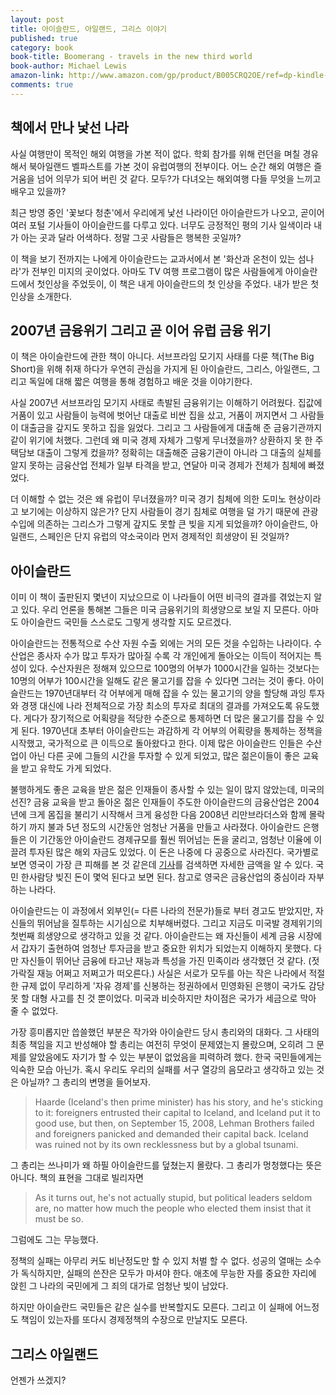 ```yaml
---
layout: post
title: 아이슬란드, 아일랜드, 그리스 이야기
published: true
category: book
book-title: Boomerang - travels in the new third world
book-author: Michael Lewis
amazon-link: http://www.amazon.com/gp/product/B005CRQ2OE/ref=dp-kindle-redirect?ie=UTF8&btkr=1
comments: true
---
```



## 책에서 만나 낯선 나라
  사실 여행만이 목적인 해외 여행을 가본 적이 없다. 학회 참가를 위해 런던을 며칠 경유해서 북아일랜드 벨파스트를 가본 것이 유럽여행의 전부이다.
  어느 순간 해외 여행은 즐거움을 넘어 의무가 되어 버린 것 같다. 모두?가 다녀오는 해외여행 다들 무엇을 느끼고 배우고 있을까?

  최근 방영 중인 '꽃보다 청춘'에서 우리에게 낯선 나라이던 아이슬란드가 나오고, 곧이어 여러 포털 기사들이 아이슬란드를 다루고 있다.
  너무도 긍정적인 평의 기사 일색이라 내가 아는 곳과 달라 어색하다. 정말 그곳 사람들은 행복한 곳일까?

  이 책을 보기 전까지는 나에게 아이슬란드는 교과서에서 본 '화산과 온천이 있는 섬나라'가 전부인 미지의 곳이었다. 
  아마도 TV 여행 프로그램이 많은 사람들에게 아이슬란드에서 첫인상을 주었듯이, 이 책은 내게 아이슬란드의 첫 인상을 주었다. 
  내가 받은 첫 인상을 소개한다. 
  
## 2007년 금융위기 그리고 곧 이어 유럽 금융 위기
  이 책은 아이슬란드에 관한 책이 아니다. 
  서브프라임 모기지 사태를 다룬 책(The Big Short)을 위해 취재 하다가 우연히 관심을 가지게 된 아이슬란드, 그리스, 아일랜드, 그리고 독일에 대해 짧은 여행을 통해 경험하고 배운 것을 이야기한다.
  
  사실 2007년 서브프라임 모기지 사태로 촉발된 금융위기는 이해하기 어려웠다. 
  집값에 거품이 있고 사람들이 능력에 벗어난 대출로 비싼 집을 샀고, 거품이 꺼지면서 그 사람들이 대출금을 갚지도 못하고 집을 잃었다.
  그리고 그 사람들에게 대출해 준 금융기관까지 같이 위기에 처했다. 그런데 왜 미국 경제 자체가 그렇게 무너졌을까? 상환하지 못 한 주택담보 대출이 그렇게 컸을까?
  정확히는 대출해준 금융기관이 아니라 그 대출의 실체를 알지 못하는 금융산업 전체가 일부 타격을 받고, 연달아 미국 경제가 전체가 침체에 빠졌었다. 

  더 이해할 수 없는 것은 왜 유럽이 무너졌을까? 미국 경기 침체에 의한 도미노 현상이라고 보기에는 이상하지 않은가? 
  단지 사람들이 경기 침체로 여행을 덜 가기 때문에 관광 수입에 의존하는 그리스가 그렇게 갚지도 못할 큰 빚을 지게 되었을까?
  아이슬란드, 아일랜드, 스페인은 단지 유럽의 약소국이라 먼저 경제적인 희생양이 된 것일까?
  
## 아이슬란드
  이미 이 책이 출판된지 몇년이 지났으므로 이 나라들이 어떤 비극의 결과를 겪었는지 알고 있다.
  우리 언론을 통해본 그들은 미국 금융위기의 희생양으로 보일 지 모른다. 아마도 아이슬란드 국민들 스스로도 그렇게 생각할 지도 모르겠다.
  
  아이슬란드는 전통적으로 수산 자원 수출 외에는 거의 모든 것을 수입하는 나라이다. 
  수산업은 종사자 수가 많고 투자가 많아질 수록 각 개인에게 돌아오는 이득이 적어지는 특성이 있다. 
  수산자원은 정해져 있으므로 100명의 어부가 1000시간을 일하는 것보다는 10명의 어부가 100시간을 일해도 같은 물고기를 잡을 수 있다면 그러는 것이 좋다. 아이슬란드는 1970년대부터 각 어부에게 매해 잡을 수 있는 물고기의 양을 할당해 과잉 투자와 경쟁 대신에 나라 전체적으로 가장 최소의 투자로 최대의 결과를 가져오도록 유도했다.
  게다가 장기적으로 어획량을 적당한 수준으로 통제하면 더 많은 물고기를 잡을 수 있게 된다.
  1970년대 초부터 아이슬란드는 과감하게 각 어부의 어획량을 통제하는 정책을 시작했고, 국가적으로 큰 이득으로 돌아왔다고 한다.
  이제 많은 아이슬란드 인들은 수산업이 아닌 다른 곳에 그들의 시간을 투자할 수 있게 되었고, 많은 젊은이들이 좋은 교육을 받고 유학도 가게 되었다. 
  
  불행하게도 좋은 교육을 받은 젊은 인재들이 종사할 수 있는 일이 많지 않았는데, 미국의 선진? 금융 교육을 받고 돌아온 젊은 인재들이 주도한 아이슬란드의 금융산업은 
  2004년에 크게 몸집을 불리기 시작해서 크게 융성한 다음 2008년 리만브라더스와 함께 몰락하기 까지 불과 5년 정도의 시간동안 엄청난 거품을 만들고 사라졌다. 
  아이슬란드 은행들은 이 기간동안 아이슬란드 경제규모를 훨씬 뛰어넘는 돈을 굴리고, 엄청난 이율에 이끌려 투자된 많은 해외 자금도 있었다. 이 돈은 나중에 다 공중으로 사라진다. 
  국가별로 보면 영국이 가장 큰 피해를 본 것 같은데 [기사](http://www.dailymail.co.uk/news/article-1073990/Iceland-owes-world-116-000-man-woman-child-island.html)를 검색하면 자세한 금액을 알 수 있다. 
  국민 한사람당 빚진 돈이 몇억 된다고 보면 된다. 참고로 영국은 금융산업의 중심이라 자부하는 나라다. 
  
  아이슬란드는 이 과정에서 외부인(= 다른 나라의 전문가)들로 부터 경고도 받았지만, 자신들의 뛰어남을 질투하는 시기심으로 치부해버렸다. 
  그리고 지금도 미국발 경제위기의 첫번째 희생양으로 생각하고 있을 것 같다. 
  아이슬란드는 왜 자신들이 세계 금융 시장에서 갑자기 출현하여 엄청난 투자금을 받고 중요한 위치가 되었는지 이해하지 못했다. 
  다만 자신들이 뛰어난 금융에 타고난 재능과 특성을 가진 민족이라 생각했던 것 같다. (젓가락질 재능 어쩌고 저쩌고가 떠오른다.) 
  사실은 서로가 모두를 아는 작은 나라에서 적절한 규제 없이 무리하게 '자유 경제'를 신봉하는 정권하에서 민영화된 은행이 국가도 감당 못 할 대형 사고를 친 것 뿐이었다. 
  미국과 비슷하지만 차이점은 국가가 세금으로 막아 줄 수 없었다.

  가장 흥미롭지만 씁쓸했던 부분은 작가와 아이슬란드 당시 총리와의 대화다. 
  그 사태의 최종 책임을 지고 반성해야 할 총리는 여전히 무엇이 문제였는지 몰랐으며, 오히려 그 문제를 알았음에도 자기가 할 수 있는 부분이 없었음을 피력하려 했다. 한국 국민들에게는 익숙한 모습 아닌가.
  혹시 우리도 우리의 실패를 서구 열강의 음모라고 생각하고 있는 것은 아닐까? 그 총리의 변명을 들어보자.

  > Haarde (Iceland's then prime minister) has his story, and he's sticking to it: 
  foreigners entrusted their capital to Iceland, and Iceland put it to good use, but then, on September 15, 2008, Lehman Brothers failed and foreigners panicked and demanded their capital back.
  Iceland was ruined not by its own recklessness but by a global tsunami.

  그 총리는 쓰나미가 왜 하필 아이슬란드를 덮쳤는지 몰랐다. 
  그 총리가 멍청했다는 뜻은 아니다. 책의 표현을 그대로 빌리자면

  > As it turns out, he's not actually stupid, but political leaders seldom are, no matter how much the people who elected them insist that it must be so.

  그럼에도 그는 무능했다.

  정책의 실패는 아무리 커도 비난정도만 할 수 있지 처벌 할 수 없다. 
  성공의 열매는 소수가 독식하지만, 실패의 쓴잔은 모두가 마셔야 한다. 
  애초에 무능한 자를 중요한 자리에 앉힌 그 나라의 국민에게 그 죄의 대가로 엄청난 빚이 남았다. 

  하지만 아이슬란드 국민들은 같은 실수를 반복할지도 모른다. 그리고 이 실패에 어느정도 책임이 있는자를 또다시 경제정책의 수장으로 만날지도 모른다.
  
  
## 그리스 아일랜드
  언젠가 쓰겠지?
  
  
